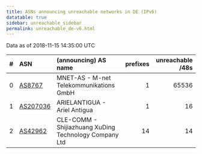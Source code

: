 ```yaml
---
title: ASNs announcing unreachable networks in DE (IPv6)
datatable: true
sidebar: unreachable_sidebar
permalink: unreachable_de-v6.html
---
```


Data as of 2018-11-15 14:35:00 UTC


<div class="datatable-begin"></div>

|   # | ASN                                      | (announcing) AS name                                  |   prefixes |   unreachable /48s |
|----:|:-----------------------------------------|:------------------------------------------------------|-----------:|-------------------:|
|   0 | [AS8767](unreachable_AS8767-v6.html)     | MNET-AS - M-net Telekommunikations GmbH               |          1 |              65536 |
|   1 | [AS207036](unreachable_AS207036-v6.html) | ARIELANTIGUA - Ariel Antigua                          |          1 |                 16 |
|   2 | [AS42962](unreachable_AS42962-v6.html)   | CLE-COMM - Shijiazhuang XuDing Technology Company Ltd |         14 |                 14 |

<div class="datatable-end"></div>